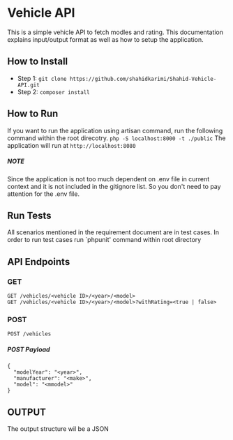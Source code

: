 # Vehicle API
This is a simple vehicle API to fetch modles and rating. This documentation explains input/output format as well as how to setup the application.

## How to Install
* Step 1: `git clone https://github.com/shahidkarimi/Shahid-Vehicle-API.git`
* Step 2: `composer install`



## How to Run
If you want to run the application using artisan command, run the following command within the root direcotry.
``php -S localhost:8000 -t ./public``
The application will run at `http://localhost:8080`

##### NOTE
 Since the application is not too much dependent on .env file in current context and it is not  included in the gitignore list. So you don't need to pay attention for the .env file.

## Run Tests
All scenarios mentioned in the requirement document are in test cases. In order to run test cases run `phpunit' command within root directory

## API Endpoints
### GET
    GET /vehicles/<vehicle ID>/<year>/<model>
    GET /vehicles/<vehicle ID>/<year>/<model>?withRating=<true | false>
### POST

    POST /vehicles
##### POST Payload

    {
      "modelYear": "<year>",
      "manufacturer": "<make>",
      "model": "<mmodel>"
    }
## OUTPUT
The output structure wil be a JSON